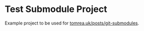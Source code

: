 # Test Submodule Project

Example project to be used for [tomrea.uk/posts/git-submodules](https://tomrea.uk/posts/git-submodules).